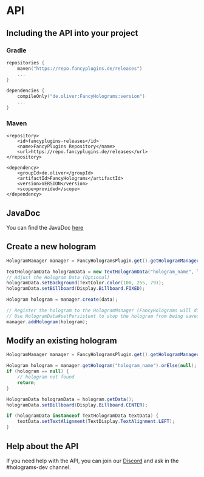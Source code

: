 # API

## Including the API into your project

### Gradle

```Kotlin
repositories {
    maven("https://repo.fancyplugins.de/releases")
    ...
}
```

```Kotlin
dependencies {
    compileOnly("de.oliver:FancyHolograms:version")
    ...
}
```

### Maven

```Markup
<repository>
    <id>fancyplugins-releases</id>
    <name>FancyPlugins Repository</name>
    <url>https://repo.fancyplugins.de/releases</url>
</repository>
```

```Markup
<dependency>
    <groupId>de.oliver</groupId>
    <artifactId>FancyHolograms</artifactId>
    <version>VERSION</version>
    <scope>provided</scope>
</dependency>
```

## JavaDoc

You can find the JavaDoc [here](https://fancyplugins.de/javadocs/fancyholograms/)

## Create a new hologram

```java
HologramManager manager = FancyHologramsPlugin.get().getHologramManager();

TextHologramData hologramData = new TextHologramData("hologram_name", location); // or create BlockHologramData / ItemHologramData
// Adjust the Hologram Data (Optional)
hologramData.setBackground(TextColor.color(100, 255, 79));
hologramData.setBillboard(Display.Billboard.FIXED);

Hologram hologram = manager.create(data);

// Register the hologram to the HologramManager (FancyHolograms will display, save and load the hologram)
// Use HologramData#setPersistent to stop the hologram from being saved
manager.addHologram(hologram); 
```

## Modify an existing hologram

```java
HologramManager manager = FancyHologramsPlugin.get().getHologramManager();

Hologram hologram = manager.getHologram("hologram_name").orElse(null);
if (hologram == null) {
    // hologram not found
    return;
}

HologramData hologramData = hologram.getData();
hologramData.setBillboard(Display.Billboard.CENTER);

if (hologramData instanceof TextHologramData textData) {
    textData.setTextAlignment(TextDisplay.TextAlignment.LEFT);
}
```

## Help about the API

<tip>
If you need help with the API, you can join our <a href="https://discord.gg/ZUgYCEJUEx">Discord</a> and ask in the #holograms-dev channel.
</tip>

